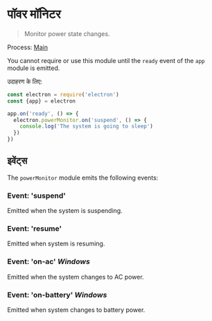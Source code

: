 # पॉवर मॉनिटर

> Monitor power state changes.

Process: [Main](../glossary.md#main-process)

You cannot require or use this module until the `ready` event of the `app` module is emitted.

उदाहरण के लिए:

```javascript
const electron = require('electron')
const {app} = electron

app.on('ready', () => {
  electron.powerMonitor.on('suspend', () => {
    console.log('The system is going to sleep')
  })
})
```

## इवेंट्स

The `powerMonitor` module emits the following events:

### Event: 'suspend'

Emitted when the system is suspending.

### Event: 'resume'

Emitted when system is resuming.

### Event: 'on-ac' *Windows*

Emitted when the system changes to AC power.

### Event: 'on-battery' *Windows*

Emitted when system changes to battery power.